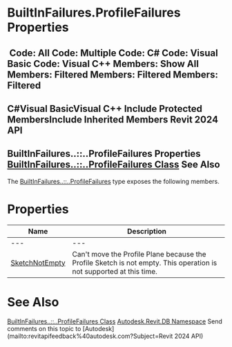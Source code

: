 # BuiltInFailures.ProfileFailures Properties

﻿
 Code: All Code: Multiple Code: C# Code: Visual Basic Code: Visual C++  Members: Show All Members: Filtered Members: Filtered Members: Filtered   
---  
C#Visual BasicVisual C++
Include Protected MembersInclude Inherited Members
Revit 2024 API  
---  
BuiltInFailures..::..ProfileFailures Properties  
[BuiltInFailures..::..ProfileFailures Class](e1d10acb-9e9f-e395-e010-0c413e19d1fd.md "BuiltInFailures.ProfileFailures Class") See Also  
---  
The [BuiltInFailures..::..ProfileFailures](e1d10acb-9e9f-e395-e010-0c413e19d1fd.md "BuiltInFailures.ProfileFailures Class") type exposes the following members.
# Properties
| Name | Description |
| --- | --- |
| --- | --- | --- |
| [SketchNotEmpty](4e23a94c-36a2-ed52-685a-ea6404dce895.md "SketchNotEmpty Property") | Can't move the Profile Plane because the Profile Sketch is not empty. This operation is not supported at this time. |

# See Also
[BuiltInFailures..::..ProfileFailures Class](e1d10acb-9e9f-e395-e010-0c413e19d1fd.md "BuiltInFailures.ProfileFailures Class")
[Autodesk.Revit.DB Namespace](87546ba7-461b-c646-cbb1-2cb8f5bff8b2.md "Autodesk.Revit.DB Namespace")
Send comments on this topic to [Autodesk](mailto:revitapifeedback%40autodesk.com?Subject=Revit 2024 API)